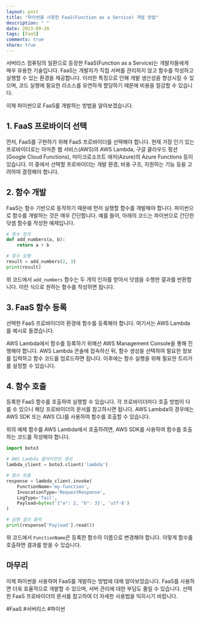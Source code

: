 ```yaml
---
layout: post
title: "파이썬을 사용한 FaaS(Function as a Service) 개발 방법"
description: " "
date: 2023-09-20
tags: [FaaS]
comments: true
share: true
---
```


서버리스 컴퓨팅의 일환으로 등장한 FaaS(Function as a Service)는 개발자들에게 매우 유용한 기술입니다. FaaS는 개발자가 직접 서버를 관리하지 않고 함수를 작성하고 실행할 수 있는 환경을 제공합니다. 이러한 특징으로 인해 개발 생산성을 향상시킬 수 있으며, 코드 실행에 필요한 리소스를 유연하게 할당하기 때문에 비용을 절감할 수 있습니다.

이제 파이썬으로 FaaS를 개발하는 방법을 알아보겠습니다.

## 1. FaaS 프로바이더 선택

먼저, FaaS를 구현하기 위해 FaaS 프로바이더를 선택해야 합니다. 현재 가장 인기 있는 프로바이더로는 아마존 웹 서비스(AWS)의 AWS Lambda, 구글 클라우드 펑션(Google Cloud Functions), 마이크로소프트 애저(Azure)의 Azure Functions 등이 있습니다. 이 중에서 선택할 프로바이더는 개발 환경, 비용 구조, 지원하는 기능 등을 고려하여 결정해야 합니다.

## 2. 함수 개발

FaaS는 함수 기반으로 동작하기 때문에 먼저 실행할 함수를 개발해야 합니다. 파이썬으로 함수를 개발하는 것은 매우 간단합니다. 예를 들어, 아래의 코드는 파이썬으로 간단한 덧셈 함수를 작성한 예제입니다.

```python
# 함수 정의
def add_numbers(a, b):
    return a + b

# 함수 실행
result = add_numbers(2, 3)
print(result)
```

위 코드에서 `add_numbers` 함수는 두 개의 인자를 받아서 덧셈을 수행한 결과를 반환합니다. 이런 식으로 원하는 함수를 작성하면 됩니다.

## 3. FaaS 함수 등록

선택한 FaaS 프로바이더의 환경에 함수를 등록해야 합니다. 여기서는 AWS Lambda를 예시로 들겠습니다.

AWS Lambda에서 함수를 등록하기 위해선 AWS Management Console을 통해 진행해야 합니다. AWS Lambda 콘솔에 접속하신 뒤, 함수 생성을 선택하여 필요한 정보를 입력하고 함수 코드를 업로드하면 됩니다. 이후에는 함수 실행을 위해 필요한 트리거를 설정할 수 있습니다.

## 4. 함수 호출

등록한 FaaS 함수를 호출하여 실행할 수 있습니다. 각 프로바이더마다 호출 방법이 다를 수 있으니 해당 프로바이더의 문서를 참고하시면 됩니다. AWS Lambda의 경우에는 AWS SDK 또는 AWS CLI를 사용하여 함수를 호출할 수 있습니다.

위의 예제 함수를 AWS Lambda에서 호출하려면, AWS SDK를 사용하여 함수를 호출하는 코드를 작성해야 합니다.

```python
import boto3

# AWS Lambda 클라이언트 생성
lambda_client = boto3.client('lambda')

# 함수 호출
response = lambda_client.invoke(
    FunctionName='my-function',
    InvocationType='RequestResponse',
    LogType='Tail',
    Payload=bytes('{"a": 2, "b": 3}', 'utf-8')
)

# 실행 결과 출력
print(response['Payload'].read())
```

위 코드에서 `FunctionName`은 등록한 함수의 이름으로 변경해야 합니다. 이렇게 함수를 호출하면 결과를 받을 수 있습니다.

## 마무리

이제 파이썬을 사용하여 FaaS를 개발하는 방법에 대해 알아보았습니다. FaaS를 사용하면 더욱 효율적으로 개발할 수 있으며, 서버 관리에 대한 부담도 줄일 수 있습니다. 선택한 FaaS 프로바이더의 문서를 참고하여 더 자세한 사용법을 익히시기 바랍니다.

#FaaS #서버리스 #파이썬